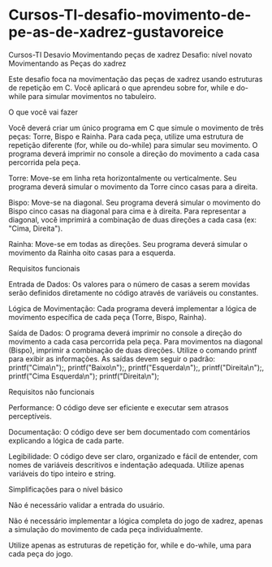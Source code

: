 # Cursos-TI-desafio-movimento-de-pe-as-de-xadrez-gustavoreice
Cursos-TI Desavio Movimentando peças de xadrez
Desafio: nível novato
Movimentando as Peças do xadrez


Este desafio foca na movimentação das peças de xadrez usando estruturas de repetição em C. Você aplicará o que aprendeu sobre for, while e do-while para simular movimentos no tabuleiro.


O que você vai fazer


Você deverá criar um único programa em C que simule o movimento de três peças: Torre, Bispo e Rainha. Para cada peça, utilize uma estrutura de repetição diferente (for, while ou do-while) para simular seu movimento. O programa deverá imprimir no console a direção do movimento a cada casa percorrida pela peça.

 

Torre: Move-se em linha reta horizontalmente ou verticalmente. Seu programa deverá simular o movimento da Torre cinco casas para a direita.
 
Bispo: Move-se na diagonal. Seu programa deverá simular o movimento do Bispo cinco casas na diagonal para cima e à direita. Para representar a diagonal, você imprimirá a combinação de duas direções a cada casa (ex: "Cima, Direita").
 
Rainha: Move-se em todas as direções. Seu programa deverá simular o movimento da Rainha oito casas para a esquerda.

Requisitos funcionais


Entrada de Dados: Os valores para o número de casas a serem movidas serão definidos diretamente no código através de variáveis ou constantes.
 
Lógica de Movimentação: Cada programa deverá implementar a lógica de movimento específica de cada peça (Torre, Bispo, Rainha).
 
Saída de Dados: O programa deverá imprimir no console a direção do movimento a cada casa percorrida pela peça. Para movimentos na diagonal (Bispo), imprimir a combinação de duas direções. Utilize o comando printf para exibir as informações. As saídas devem seguir o padrão: printf("Cima\n");, printf("Baixo\n");, printf("Esquerda\n");, printf("Direita\n");, printf("Cima Esquerda\n"); printf("Direita\n");

Requisitos não funcionais


Performance: O código deve ser eficiente e executar sem atrasos perceptíveis.
 
Documentação: O código deve ser bem documentado com comentários explicando a lógica de cada parte.
 
Legibilidade: O código deve ser claro, organizado e fácil de entender, com nomes de variáveis descritivos e indentação adequada. Utilize apenas variáveis do tipo inteiro e string.

Simplificações para o nível básico


Não é necessário validar a entrada do usuário.
 
Não é necessário implementar a lógica completa do jogo de xadrez, apenas a simulação do movimento de cada peça individualmente.
 
Utilize apenas as estruturas de repetição for, while e do-while, uma para cada peça do jogo.
